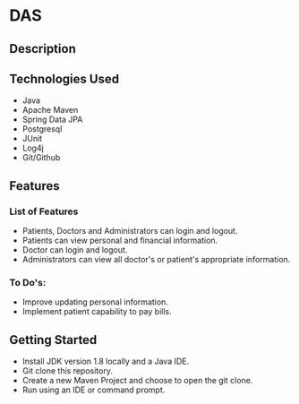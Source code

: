 
<h1>DAS</h1>
<h2>Description</h2>
<p></p>
<h2>Technologies Used</h2>
<ul>
<li>Java</li>
<li>Apache Maven</li>
<li>Spring Data JPA</li>
<li>Postgresql</li>
<li>JUnit</li>
<li>Log4j</li>
  <li>Git/Github</li>
</ul>
<h2>Features</h2>
<h3>List of Features</h3>
<ul>
<li>Patients, Doctors and Administrators can login and logout.</li>
<li>Patients can view personal and financial information.</li>
<li>Doctor can login and logout.</li>
<li>Administrators can view all doctor's or patient's appropriate information.</li>

</ul>
<h3>To Do's:</h3>
<ul>
<li>Improve updating personal information.</li>
<li>Implement patient capability to pay bills.</li>
</ul>
<h2>Getting Started</h2>
<ul>
<li>Install JDK version 1.8 locally and a Java IDE.</li>
<li>Git clone this repository.</li>
<li>Create a new Maven Project and choose to open the git clone.</li>
<li>Run using an IDE or command prompt.</li>
</ul>
